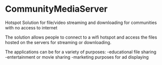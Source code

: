 # CommunityMediaServer
Hotspot Solution for file/video streaming and downloading for communities with no access to internet

The solution allows people to connect to a wifi hotspot and access the files hosted on the servers for streaming or downloading.

The applications can be for a variety of purposes: 
-educational file sharing
-entertainment or movie sharing
-marketing purposes for ad displaying

